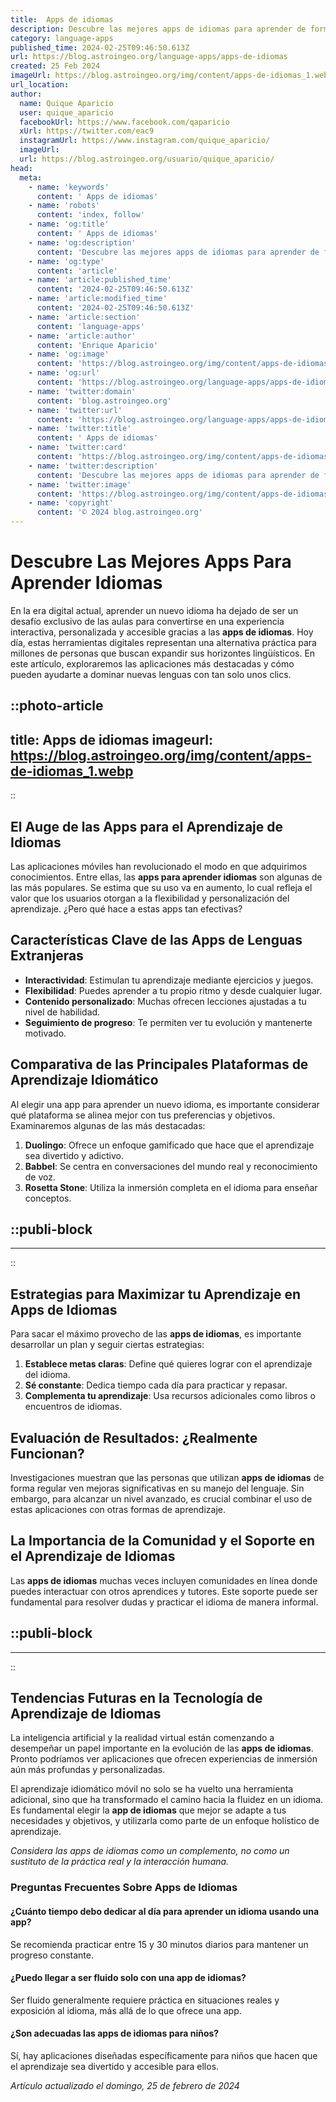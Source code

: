 ```yaml
---
title:  Apps de idiomas
description: Descubre las mejores apps de idiomas para aprender de forma eficaz y divertida. ¡Potencia tus habilidades lingüísticas hoy mismo!
category: language-apps
published_time: 2024-02-25T09:46:50.613Z
url: https://blog.astroingeo.org/language-apps/apps-de-idiomas
created: 25 Feb 2024
imageUrl: https://blog.astroingeo.org/img/content/apps-de-idiomas_1.webp
url_location:
author:
  name: Quique Aparicio
  user: quique_aparicio
  facebookUrl: https://www.facebook.com/qaparicio
  xUrl: https://twitter.com/eac9
  instagramUrl: https://www.instagram.com/quique_aparicio/
  imageUrl: 
  url: https://blog.astroingeo.org/usuario/quique_aparicio/
head:
  meta:
    - name: 'keywords'
      content: ' Apps de idiomas'
    - name: 'robots'
      content: 'index, follow'
    - name: 'og:title'
      content: ' Apps de idiomas'
    - name: 'og:description'
      content: 'Descubre las mejores apps de idiomas para aprender de forma eficaz y divertida. ¡Potencia tus habilidades lingüísticas hoy mismo!'
    - name: 'og:type'
      content: 'article'
    - name: 'article:published_time'
      content: '2024-02-25T09:46:50.613Z'
    - name: 'article:modified_time'
      content: '2024-02-25T09:46:50.613Z'
    - name: 'article:section'
      content: 'language-apps'
    - name: 'article:author'
      content: 'Enrique Aparicio'
    - name: 'og:image'
      content: 'https://blog.astroingeo.org/img/content/apps-de-idiomas_1.webp'
    - name: 'og:url'
      content: 'https://blog.astroingeo.org/language-apps/apps-de-idiomas'
    - name: 'twitter:domain'
      content: 'blog.astroingeo.org'
    - name: 'twitter:url'
      content: 'https://blog.astroingeo.org/language-apps/apps-de-idiomas'
    - name: 'twitter:title'
      content: ' Apps de idiomas'
    - name: 'twitter:card'
      content: 'https://blog.astroingeo.org/img/content/apps-de-idiomas_1.webp'
    - name: 'twitter:description'
      content: 'Descubre las mejores apps de idiomas para aprender de forma eficaz y divertida. ¡Potencia tus habilidades lingüísticas hoy mismo!'
    - name: 'twitter:image'
      content: 'https://blog.astroingeo.org/img/content/apps-de-idiomas_1.webp'
    - name: 'copyright'
      content: '© 2024 blog.astroingeo.org'
---
```

# Descubre Las Mejores Apps Para Aprender Idiomas

En la era digital actual, aprender un nuevo idioma ha dejado de ser un desafío exclusivo de las aulas para convertirse en una experiencia interactiva, personalizada y accesible gracias a las **apps de idiomas**. Hoy día, estas herramientas digitales representan una alternativa práctica para millones de personas que buscan expandir sus horizontes lingüísticos. En este artículo, exploraremos las aplicaciones más destacadas y cómo pueden ayudarte a dominar nuevas lenguas con tan solo unos clics.


::photo-article
---
title:  Apps de idiomas
imageurl: https://blog.astroingeo.org/img/content/apps-de-idiomas_1.webp
---
::


## El Auge de las Apps para el Aprendizaje de Idiomas

Las aplicaciones móviles han revolucionado el modo en que adquirimos conocimientos. Entre ellas, las **apps para aprender idiomas** son algunas de las más populares. Se estima que su uso va en aumento, lo cual refleja el valor que los usuarios otorgan a la flexibilidad y personalización del aprendizaje. ¿Pero qué hace a estas apps tan efectivas?

## Características Clave de las Apps de Lenguas Extranjeras

- **Interactividad**: Estimulan tu aprendizaje mediante ejercicios y juegos.
- **Flexibilidad**: Puedes aprender a tu propio ritmo y desde cualquier lugar.
- **Contenido personalizado**: Muchas ofrecen lecciones ajustadas a tu nivel de habilidad.
- **Seguimiento de progreso**: Te permiten ver tu evolución y mantenerte motivado.

## Comparativa de las Principales Plataformas de Aprendizaje Idiomático

Al elegir una app para aprender un nuevo idioma, es importante considerar qué plataforma se alinea mejor con tus preferencias y objetivos. Examinaremos algunas de las más destacadas:

1. **Duolingo**: Ofrece un enfoque gamificado que hace que el aprendizaje sea divertido y adictivo.
2. **Babbel**: Se centra en conversaciones del mundo real y reconocimiento de voz.
3. **Rosetta Stone**: Utiliza la inmersión completa en el idioma para enseñar conceptos.


  ::publi-block
  ---
  ---
  ::
  
  
## Estrategias para Maximizar tu Aprendizaje en Apps de Idiomas

Para sacar el máximo provecho de las **apps de idiomas**, es importante desarrollar un plan y seguir ciertas estrategias:

1. **Establece metas claras**: Define qué quieres lograr con el aprendizaje del idioma.
2. **Sé constante**: Dedica tiempo cada día para practicar y repasar.
3. **Complementa tu aprendizaje**: Usa recursos adicionales como libros o encuentros de idiomas.

## Evaluación de Resultados: ¿Realmente Funcionan?

Investigaciones muestran que las personas que utilizan **apps de idiomas** de forma regular ven mejoras significativas en su manejo del lenguaje. Sin embargo, para alcanzar un nivel avanzado, es crucial combinar el uso de estas aplicaciones con otras formas de aprendizaje.

## La Importancia de la Comunidad y el Soporte en el Aprendizaje de Idiomas

Las **apps de idiomas** muchas veces incluyen comunidades en línea donde puedes interactuar con otros aprendices y tutores. Este soporte puede ser fundamental para resolver dudas y practicar el idioma de manera informal.


  ::publi-block
  ---
  ---
  ::
  
  
## Tendencias Futuras en la Tecnología de Aprendizaje de Idiomas

La inteligencia artificial y la realidad virtual están comenzando a desempeñar un papel importante en la evolución de las **apps de idiomas**. Pronto podríamos ver aplicaciones que ofrecen experiencias de inmersión aún más profundas y personalizadas.

El aprendizaje idiomático móvil no solo se ha vuelto una herramienta adicional, sino que ha transformado el camino hacia la fluidez en un idioma. Es fundamental elegir la **app de idiomas** que mejor se adapte a tus necesidades y objetivos, y utilizarla como parte de un enfoque holístico de aprendizaje.

*Considera las apps de idiomas como un complemento, no como un sustituto de la práctica real y la interacción humana.*

### Preguntas Frecuentes Sobre Apps de Idiomas

#### ¿Cuánto tiempo debo dedicar al día para aprender un idioma usando una app?
Se recomienda practicar entre 15 y 30 minutos diarios para mantener un progreso constante.

#### ¿Puedo llegar a ser fluido solo con una app de idiomas?
Ser fluido generalmente requiere práctica en situaciones reales y exposición al idioma, más allá de lo que ofrece una app.

#### ¿Son adecuadas las apps de idiomas para niños?
Sí, hay aplicaciones diseñadas específicamente para niños que hacen que el aprendizaje sea divertido y accesible para ellos.

_Artículo actualizado el domingo, 25 de febrero de 2024_